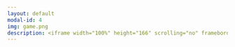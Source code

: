 ```yaml
---
layout: default
modal-id: 4
img: game.png
description: <iframe width="100%" height="166" scrolling="no" frameborder="no" allow="autoplay" src="https://w.soundcloud.com/player///api.soundcloud.com/tracks/952696429&color=%23ff5500&auto_play=false&hide_related=false&show_comments=true&show_user=true&show_reposts=false&show_teaser=true"></iframe><div style="font-size: 10px; color: #cccccc;line-break: anywhere;word-break: normal;overflow: hidden;white-space: nowrap;text-overflow: ellipsis; font-family: Interstate,Lucida Grande,Lucida Sans Unicode,Lucida Sans,Garuda,Verdana,Tahoma,sans-serif;font-weight: 100;"><a href="https://soundcloud.com/user-754620254" title="jbower16" target="_blank" style="color: #cccccc; text-decoration: none;">jbower16</a> · <a href="https://soundcloud.com/user-754620254/original-poetry-sailors-delight-by-janine-bower" title="Original Poetry - &quot;Sailors Delight&quot; by Janine Bower (feat. Maeve)" target="_blank" style="color: #cccccc; text-decoration: none;">Original Poetry - &quot;Sailors Delight&quot; by Janine Bower (feat. Maeve)</a></div>
---
```

